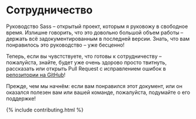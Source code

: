 
# Сотрудничество

Руководство Sass – открытый проект, которым я руковожу в свободное время. Излишне говорить, что это довольно большой объем работы – держать всё задокументированным в последней версии. Знать, что вам понравилось это руководство – уже бесценно!

Теперь, если вы чувстствуете, что готовы к сотрудничеству – пожалуйста, знайте, будет уже очень здорово просто твитнуть, рассказать или открыть Pull Request с исправлением ошибок в [репозитории на GitHub](https://github.com/HugoGiraudel/sass-guidelines)!

Прежде, чем мы начнём: если вам понравился этот документ, или он оказался полезен вам или вашей команде, пожалуйста, подумайте о его поддержке!

{% include contributing.html %}
